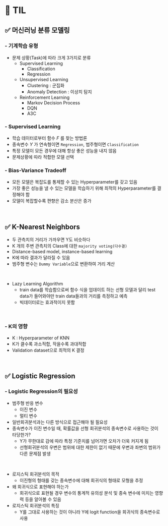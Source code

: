 # 🦁 TIL

## ✅ 머신러닝 분류 모델링
### - 기계학습 유형
* 문제 상황(Task)에 따라 크게 3가지로 분류
  * Supervised Learning
    * Classification
    * Regression
  * Unsupervised Learning
    * Clustering : 군집화
    * Anomaly Detection : 이상치 탐지
  * Reinforcement Learning
    * Markov Decision Process
    * DQN
    * A3C


### - Supervised Learning
* 학습 데이터로부터 함수 $F$ 를 찾는 방법론
* 종속변수 $Y$ 가 연속형이면 `Regression`, 범주형이면 `Classification`
* 특정 모델이 모든 경우에 대해 항상 좋은 성능을 내지 않음
* 문제상황에 따라 적합한 모델 선택

### - Bias-Variance Tradeoff
* 모든 모델은 복잡도를 통제할 수 있는 Hyperparameter를 갖고 있음
* 가장 좋은 성능을 낼 수 있는 모델을 학습하기 위해 최적의 Hyperparameter를 결정해야 함 
* 모델이 복잡할수록 편향은 감소 분산은 증가

<br>

## ✅ K-Nearest Neighbors
* 두 관측치의 거리가 가까우면 Y도 비슷하다
* K 개의 주변 관측치의 Class에 대한 `majority voting(다수결)`
* Distance-based model, instance-based learning
* K에 따라 결과가 달라질 수 있음
* 범주형 변수는 `Dummy Variable`으로 변환하여 거리 계산

<br>

* Lazy Learning Algorithm
  * train data를 학습함으로써 함수 식을 업데이트 하는 선형 모델과 달리 test data가 들어와야만 train data들과의 거리를 측정하고 예측
  * 빅데이터로는 효과적이지 못함

<br>

### - K의 영향
* K : Hyperparameter of KNN
* K가 클수록 과소적합, 작을수록 과대적합
* Validation dataset으로 최적의 K 결정


<br>

## ✅ Logistic Regression
### - Logistic Regression의 필요성
* 범주형 반응 변수
  * 이진 변수
  * 멀티 변수
* 일반회귀분석과는 다른 방식으로 접근해야 될 필요성
* 종속변수가 이진 변수일 때, 확률값을 선형 회귀분석의 종속변수로 사용하는 것이 타당한가?
  * Y가 무한대로 감에 따라 특정 기준치를 넘어가면 오차가 더욱 커지게 됨
  * 선형회귀분석의 우변은 범위에 대한 제한이 없기 때문에 우변과 좌변의 범위가 다른 문제점 발생
  
<br>

* 로지스틱 회귀분석의 목적
  * 이진형의 형태를 갖는 종속변수에 대해 회귀식의 형태로 모형을 추정
* 왜 회귀식으로 표현해야 하는가
  * 회귀식으로 표현될 경우 변수의 통계적 유의성 분석 및 종속 변수에 미치는 영향력 등을 알아볼 수 있음
* 로지스틱 회귀분석의 특징
  * Y를 그대로 사용하는 것이 아니라 Y에 logit function을 회귀식의 종속변수로 사용
